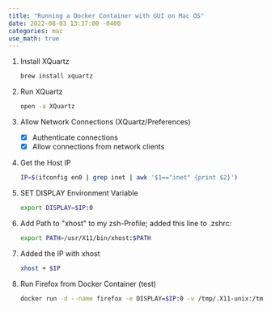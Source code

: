 ```yaml
---
title: "Running a Docker Container with GUI on Mac OS"
date: 2022-08-03 13:37:00 -0400
categories: mac
use_math: true
---
```


1. Install XQuartz

    ```bash
    brew install xquartz
    ```

2. Run XQuartz

    ```bash
    open -a XQuartz
    ```

3. Allow Network Connections (XQuartz/Preferences)

    - [x] Authenticate connections
    - [x] Allow connections from network clients

4. Get the Host IP

    ```bash
    IP=$(ifconfig en0 | grep inet | awk '$1=="inet" {print $2}')
    ```

5. SET DISPLAY Environment Variable

    ```bash
    export DISPLAY=$IP:0
    ```

6. Add Path to "xhost" to my zsh-Profile; added this line to .zshrc:

    ```bash
    export PATH=/usr/X11/bin/xhost:$PATH
    ```

7. Added the IP with xhost

    ```bash
    xhost + $IP
    ```

8. Run Firefox from Docker Container (test)

    ```bash
    docker run -d --name firefox -e DISPLAY=$IP:0 -v /tmp/.X11-unix:/tmp
    ```
